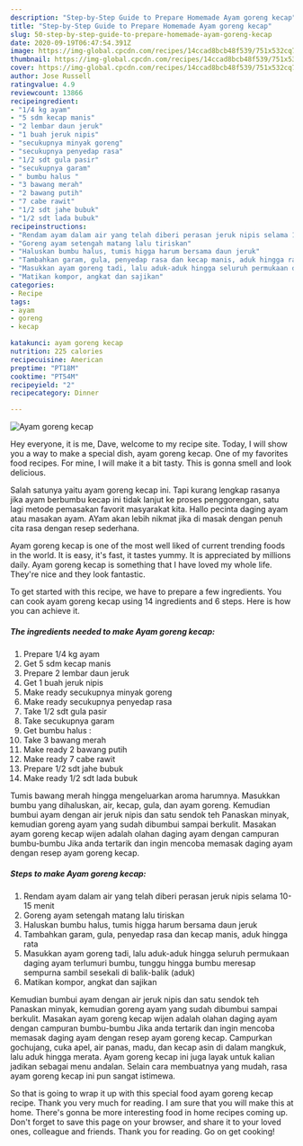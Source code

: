 ```yaml
---
description: "Step-by-Step Guide to Prepare Homemade Ayam goreng kecap"
title: "Step-by-Step Guide to Prepare Homemade Ayam goreng kecap"
slug: 50-step-by-step-guide-to-prepare-homemade-ayam-goreng-kecap
date: 2020-09-19T06:47:54.391Z
image: https://img-global.cpcdn.com/recipes/14ccad8bcb48f539/751x532cq70/ayam-goreng-kecap-foto-resep-utama.jpg
thumbnail: https://img-global.cpcdn.com/recipes/14ccad8bcb48f539/751x532cq70/ayam-goreng-kecap-foto-resep-utama.jpg
cover: https://img-global.cpcdn.com/recipes/14ccad8bcb48f539/751x532cq70/ayam-goreng-kecap-foto-resep-utama.jpg
author: Jose Russell
ratingvalue: 4.9
reviewcount: 13866
recipeingredient:
- "1/4 kg ayam"
- "5 sdm kecap manis"
- "2 lembar daun jeruk"
- "1 buah jeruk nipis"
- "secukupnya minyak goreng"
- "secukupnya penyedap rasa"
- "1/2 sdt gula pasir"
- "secukupnya garam"
- " bumbu halus "
- "3 bawang merah"
- "2 bawang putih"
- "7 cabe rawit"
- "1/2 sdt jahe bubuk"
- "1/2 sdt lada bubuk"
recipeinstructions:
- "Rendam ayam dalam air yang telah diberi perasan jeruk nipis selama 10-15 menit"
- "Goreng ayam setengah matang lalu tiriskan"
- "Haluskan bumbu halus, tumis higga harum bersama daun jeruk"
- "Tambahkan garam, gula, penyedap rasa dan kecap manis, aduk hingga rata"
- "Masukkan ayam goreng tadi, lalu aduk-aduk hingga seluruh permukaan daging ayam terlumuri bumbu, tunggu hingga bumbu meresap sempurna sambil sesekali di balik-balik (aduk)"
- "Matikan kompor, angkat dan sajikan"
categories:
- Recipe
tags:
- ayam
- goreng
- kecap

katakunci: ayam goreng kecap 
nutrition: 225 calories
recipecuisine: American
preptime: "PT18M"
cooktime: "PT54M"
recipeyield: "2"
recipecategory: Dinner

---
```



![Ayam goreng kecap](https://img-global.cpcdn.com/recipes/14ccad8bcb48f539/751x532cq70/ayam-goreng-kecap-foto-resep-utama.jpg)

Hey everyone, it is me, Dave, welcome to my recipe site. Today, I will show you a way to make a special dish, ayam goreng kecap. One of my favorites food recipes. For mine, I will make it a bit tasty. This is gonna smell and look delicious.

Salah satunya yaitu ayam goreng kecap ini. Tapi kurang lengkap rasanya jika ayam berbumbu kecap ini tidak lanjut ke proses penggorengan, satu lagi metode pemasakan favorit masyarakat kita. Hallo pecinta daging ayam atau masakan ayam. AYam akan lebih nikmat jika di masak dengan penuh cita rasa dengan resep sederhana.

Ayam goreng kecap is one of the most well liked of current trending foods in the world. It is easy, it's fast, it tastes yummy. It is appreciated by millions daily. Ayam goreng kecap is something that I have loved my whole life. They're nice and they look fantastic.


To get started with this recipe, we have to prepare a few ingredients. You can cook ayam goreng kecap using 14 ingredients and 6 steps. Here is how you can achieve it.

<!--inarticleads1-->

##### The ingredients needed to make Ayam goreng kecap:

1. Prepare 1/4 kg ayam
1. Get 5 sdm kecap manis
1. Prepare 2 lembar daun jeruk
1. Get 1 buah jeruk nipis
1. Make ready secukupnya minyak goreng
1. Make ready secukupnya penyedap rasa
1. Take 1/2 sdt gula pasir
1. Take secukupnya garam
1. Get  bumbu halus :
1. Take 3 bawang merah
1. Make ready 2 bawang putih
1. Make ready 7 cabe rawit
1. Prepare 1/2 sdt jahe bubuk
1. Make ready 1/2 sdt lada bubuk


Tumis bawang merah hingga mengeluarkan aroma harumnya. Masukkan bumbu yang dihaluskan, air, kecap, gula, dan ayam goreng. Kemudian bumbui ayam dengan air jeruk nipis dan satu sendok teh Panaskan minyak, kemudian goreng ayam yang sudah dibumbui sampai berkulit. Masakan ayam goreng kecap wijen adalah olahan daging ayam dengan campuran bumbu-bumbu Jika anda tertarik dan ingin mencoba memasak daging ayam dengan resep ayam goreng kecap. 

<!--inarticleads2-->

##### Steps to make Ayam goreng kecap:

1. Rendam ayam dalam air yang telah diberi perasan jeruk nipis selama 10-15 menit
1. Goreng ayam setengah matang lalu tiriskan
1. Haluskan bumbu halus, tumis higga harum bersama daun jeruk
1. Tambahkan garam, gula, penyedap rasa dan kecap manis, aduk hingga rata
1. Masukkan ayam goreng tadi, lalu aduk-aduk hingga seluruh permukaan daging ayam terlumuri bumbu, tunggu hingga bumbu meresap sempurna sambil sesekali di balik-balik (aduk)
1. Matikan kompor, angkat dan sajikan


Kemudian bumbui ayam dengan air jeruk nipis dan satu sendok teh Panaskan minyak, kemudian goreng ayam yang sudah dibumbui sampai berkulit. Masakan ayam goreng kecap wijen adalah olahan daging ayam dengan campuran bumbu-bumbu Jika anda tertarik dan ingin mencoba memasak daging ayam dengan resep ayam goreng kecap. Campurkan gochujang, cuka apel, air panas, madu, dan kecap asin di dalam mangkuk, lalu aduk hingga merata. Ayam goreng kecap ini juga layak untuk kalian jadikan sebagai menu andalan. Selain cara membuatnya yang mudah, rasa ayam goreng kecap ini pun sangat istimewa. 

So that is going to wrap it up with this special food ayam goreng kecap recipe. Thank you very much for reading. I am sure that you will make this at home. There's gonna be more interesting food in home recipes coming up. Don't forget to save this page on your browser, and share it to your loved ones, colleague and friends. Thank you for reading. Go on get cooking!
